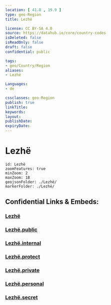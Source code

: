 ```yaml
---
location: [ 41.8 , 19.9 ] 
type: geo-Region
title: Lezhë

license: CC BY-SA 4.0
source: https://datahub.io/core/country-codes
isDeleted: false
isReadOnly: false
draft: false
confidential: public

tags:
- geo/Country/Region
aliases:
- Lezhë

Languages:
- de

cssclasses: geo-Region
publish: true
linkTitle: 
keywords: 
layout: 
publishDate: 
expiryDate: 
---
```


# Lezhë

```leaflet
id: Lezhë
zoomFeatures: true 
minZoom: 2 
maxZoom: 18
geojsonFolder: ./Lezhë/
markerFolder: ./Lezhë/
```


## Confidential Links & Embeds: 

### [Lezhë](/_Standards/Earth/Continent/Europe/Europe~South/Albania/Counties~Albania/Lezhë.md) 

### [Lezhë.public](/_public/Earth/Continent/Europe/Europe~South/Albania/Counties~Albania/Lezhë.public.md) 

### [Lezhë.internal](/_internal/Earth/Continent/Europe/Europe~South/Albania/Counties~Albania/Lezhë.internal.md) 

### [Lezhë.protect](/_protect/Earth/Continent/Europe/Europe~South/Albania/Counties~Albania/Lezhë.protect.md) 

### [Lezhë.private](/_private/Earth/Continent/Europe/Europe~South/Albania/Counties~Albania/Lezhë.private.md) 

### [Lezhë.personal](/_personal/Earth/Continent/Europe/Europe~South/Albania/Counties~Albania/Lezhë.personal.md) 

### [Lezhë.secret](/_secret/Earth/Continent/Europe/Europe~South/Albania/Counties~Albania/Lezhë.secret.md)

